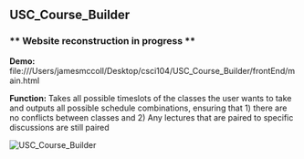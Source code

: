 ## USC_Course_Builder

### ** Website reconstruction in progress **

**Demo:** file:///Users/jamesmccoll/Desktop/csci104/USC_Course_Builder/frontEnd/main.html

**Function:** Takes all possible timeslots of the classes the user wants to take and outputs all possible schedule combinations, ensuring that 1) there are no conflicts between classes and 2) Any lectures that are paired to specific discussions are still paired


![USC_Course_Builder](https://user-images.githubusercontent.com/84340435/148697827-2ab39ab0-2fae-4f8b-83c4-925f9873517a.jpg)
